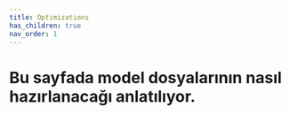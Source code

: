 ```yaml
---
title: Optimizations
has_children: true
nav_order: 1
---
```


# Bu sayfada model dosyalarının nasıl hazırlanacağı anlatılıyor.
